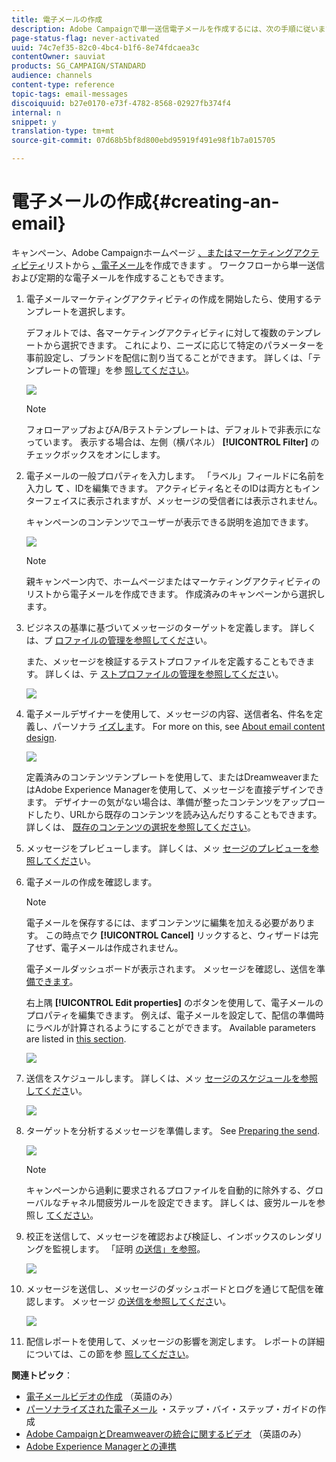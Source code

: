 ```yaml
---
title: 電子メールの作成
description: Adobe Campaignで単一送信電子メールを作成するには、次の手順に従います。
page-status-flag: never-activated
uuid: 74c7ef35-82c0-4bc4-b1f6-8e74fdcaea3c
contentOwner: sauviat
products: SG_CAMPAIGN/STANDARD
audience: channels
content-type: reference
topic-tags: email-messages
discoiquuid: b27e0170-e73f-4782-8568-02927fb374f4
internal: n
snippet: y
translation-type: tm+mt
source-git-commit: 07d68b5bf8d800ebd95919f491e98f1b7a015705

---
```



# 電子メールの作成{#creating-an-email}

キャンペーン、Adobe Campaignホームページ [、またはマーケティングアクティビティ](../../start/using/marketing-activities.md#creating-a-marketing-activity)リストから [、電子メール](../../start/using/interface-description.md#home-page)を作成できます [](../../start/using/marketing-activities.md#about-marketing-activities)。 ワークフローから単一送信および定期的な電子メールを作成することもできます。

1. 電子メールマーケティングアクティビティの作成を開始したら、使用するテンプレートを選択します。

   デフォルトでは、各マーケティングアクティビティに対して複数のテンプレートから選択できます。 これにより、ニーズに応じて特定のパラメーターを事前設定し、ブランドを配信に割り当てることができます。 詳しくは、「テンプレートの管理」を参 [照してください](../../start/using/marketing-activity-templates.md)。

   ![](assets/email_creation_1.png)

   >[!NOTE]
   >
   >フォローアップおよびA/Bテストテンプレートは、デフォルトで非表示になっています。 表示する場合は、左側（横パネル） **[!UICONTROL Filter]** のチェックボックスをオンにします。

1. 電子メールの一般プロパティを入力します。 「ラベル」フィールドに名前を入力し **て** 、IDを編集できます。 アクティビティ名とそのIDは両方ともインターフェイスに表示されますが、メッセージの受信者には表示されません。

   キャンペーンのコンテンツでユーザーが表示できる説明を追加できます。

   ![](assets/email_creation_2.png)

   >[!NOTE]
   >
   >親キャンペーン内で、ホームページまたはマーケティングアクティビティのリストから電子メールを作成できます。 作成済みのキャンペーンから選択します。

1. ビジネスの基準に基づいてメッセージのターゲットを定義します。 詳しくは、プ [ロファイルの管理を参照してくださ](../../audiences/using/about-profiles.md)い。

   また、メッセージを検証するテストプロファイルを定義することもできます。 詳しくは、テ [ストプロファイルの管理を参照してくださ](../../audiences/using/managing-test-profiles.md)い。

   ![](assets/email_creation_3.png)

1. 電子メールデザイナーを使用して、メッセージの内容、送信者名、件名を定義し、パーソナラ [イズしま](../../designing/using/designing-content-in-adobe-campaign.md)す。 For more on this, see [About email content design](../../designing/using/designing-content-in-adobe-campaign.md).

   ![](assets/email_creation_4.png)

   定義済みのコンテンツテンプレートを使用して、またはDreamweaverまたはAdobe Experience Managerを使用して、メッセージを直接デザインできます。 デザイナーの気がない場合は、準備が整ったコンテンツをアップロードしたり、URLから既存のコンテンツを読み込んだりすることもできます。 詳しくは、 [既存のコンテンツの選択を参照してください](../../designing/using/using-existing-content.md)。

1. メッセージをプレビューします。 詳しくは、メッ [セージのプレビューを参照してくださ](../../sending/using/previewing-messages.md)い。
1. 電子メールの作成を確認します。

   >[!NOTE]
   >
   >電子メールを保存するには、まずコンテンツに編集を加える必要があります。 この時点でク **[!UICONTROL Cancel]** リックすると、ウィザードは完了せず、電子メールは作成されません。

   電子メールダッシュボードが表示されます。 メッセージを確認し、送信を準 [備できます](../../sending/using/preparing-the-send.md)。

   右上隅 **[!UICONTROL Edit properties]** のボタンを使用して、電子メールのプロパティを編集できます。 例えば、電子メールを設定して、配信の準備時にラベルが計算されるようにすることができます。  Available parameters are listed in [this section](../../administration/using/configuring-email-channel.md#list-of-email-properties).

   ![](assets/delivery_dashboard_2.png)

1. 送信をスケジュールします。 詳しくは、メッ [セージのスケジュールを参照してくださ](../../sending/using/about-scheduling-messages.md)い。

   ![](assets/delivery_planning.png)

1. ターゲットを分析するメッセージを準備します。 See [Preparing the send](../../sending/using/confirming-the-send.md).

   ![](assets/preparing_delivery_2.png)

   >[!NOTE]
   >
   >キャンペーンから過剰に要求されるプロファイルを自動的に除外する、グローバルなチャネル間疲労ルールを設定できます。 詳しくは、疲労ルールを参照し [てください](../../administration/using/fatigue-rules.md)。

1. 校正を送信して、メッセージを確認および検証し、インボックスのレンダリングを監視します。 「証明 [の送信」を参照](../../sending/using/sending-proofs.md)。

   ![](assets/bat_select.png)

1. メッセージを送信し、メッセージのダッシュボードとログを通じて配信を確認します。 メッセージ [の送信を参照してくださ](../../sending/using/confirming-the-send.md)い。

   ![](assets/confirm_delivery.png)

1. 配信レポートを使用して、メッセージの影響を測定します。 レポートの詳細については、この節を参 [照してください](../../reporting/using/about-dynamic-reports.md)。

**関連トピック**：

* [電子メールビデオの作成](https://docs.adobe.com/content/help/en/campaign-learn/campaign-standard-tutorials/getting-started/create-email-from-homepage.html) （英語のみ）
* [パーソナライズされた電子メール](https://helpx.adobe.com/campaign/kb/acs-get-started-with-emails.html) ・ステップ・バイ・ステップ・ガイドの作成
* [Adobe CampaignとDreamweaverの統合に関するビデオ](https://docs.adobe.com/content/help/en/campaign-learn/campaign-standard-tutorials/designing-content/email-designer/dreamweaver-integration.html) （英語のみ）
* [Adobe Experience Managerとの連携](../../integrating/using/integrating-with-experience-manager.md)
